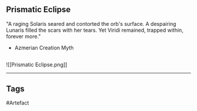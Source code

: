 ## Prismatic Eclipse
"A raging Solaris seared and contorted the orb's surface.
A despairing Lunaris filled the scars with her tears.
Yet Viridi remained, trapped within, forever more."
- Azmerian Creation Myth
## 
![[Prismatic Eclipse.png]]

---
## Tags
#Artefact